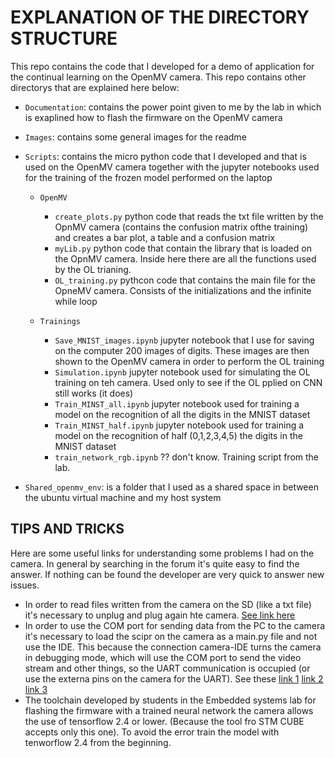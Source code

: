 # EXPLANATION OF THE DIRECTORY STRUCTURE

This repo contains the code that I developed for a demo of application for the continual learning on the OpenMV camera. This repo contains other directorys that are explained here below:

- `Documentation`: contains the power point given to me by the lab in which is exaplined how to flash the firmware on the OpenMV camera

- `Images`: contains some general images for the readme 

- `Scripts`: contains the micro python code that I developed and that is used on the OpenMV camera together with the jupyter notebooks used for the training of the frozen model performed on the laptop

  - `OpenMV`

    - `create_plots.py` python code that reads the txt file written by the OpnMV camera (contains the confusion matrix ofthe training) and creates a bar plot, a table and a confusion matrix
    - `myLib.py` python code that contain the library that is loaded on the OpnMV camera. Inside here there are all the functions used by the OL trianing.
    - `OL_training.py` pythcon code that contains the main file for the OpneMV camera. Consists of the initializations and the infinite while loop

  - `Trainings`

    - `Save_MNIST_images.ipynb` jupyter notebook that I use for saving on the computer 200 images of digits. These images are then shown to the OpenMV camera in order to perform the OL training
    - `Simulation.ipynb` jupyter notebook used for simulating the OL training on teh camera. Used only to see if the OL pplied on CNN still works (it does)
    - `Train_MINST_all.ipynb` jupyter notebook used for training a model on the recognition of all the digits in the MNIST dataset
    - `Train_MINST_half.ipynb` jupyter notebook used for training a model on the recognition of half (0,1,2,3,4,5) the digits in the MNIST dataset
    - `train_network_rgb.ipynb` ?? don't know. Training script from the lab.

    

- `Shared_openmv_env`: is a folder that I used as a shared space in between the ubuntu virtual machine and my host system









## TIPS AND TRICKS

Here are some useful links for understanding some problems I had on the camera. In general by searching in the forum it's quite easy to find the answer. If nothing can be found the developer are very quick to answer new issues.

- In order to read files written from the camera on the SD (like a txt file) it's necessary to unplug and plug again hte camera. [See link here](https://forums.openmv.io/t/saving-a-txt-file/700)
- In order to use the COM port for sending data from the PC to the camera it's necessary to load the scipr on the camera as a main.py file and not use the IDE. This because the connection camera-IDE turns the camera in debugging mode, which will use the COM port to send the video stream and other things, so the UART communication is occupied (or use the externa pins on the camera for the UART). See these [link 1](https://forums.openmv.io/t/usb-vcp-acces-denied-with-pyserial/2026) [link 2](https://forums.openmv.io/t/is-the-serial-terminal-in-ide-output-only/850/3) [link 3](https://forums.openmv.io/search?q=serial%20)
- The toolchain developed by students in the Embedded systems lab for flashing the firmware with a trained neural network the camera allows the use of tensorflow 2.4 or lower. (Because the tool fro STM CUBE accepts only this one). To avoid the error train the model with tenworflow 2.4 from the beginning.



